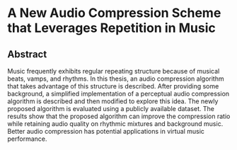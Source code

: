 # A New Audio Compression Scheme <br> that Leverages Repetition in Music

## Abstract

Music frequently exhibits regular repeating structure because of musical beats, vamps, and rhythms. In this thesis, an audio compression 
algorithm that takes advantage of this structure is described. After providing some background, a simplified implementation of a perceptual audio compression algorithm is described and then modified to explore this idea. The newly proposed algorithm is evaluated using a publicly available dataset. The results show that the proposed algorithm can improve the compression ratio while retaining audio quality on rhythmic mixtures and background music. Better audio compression has potential applications in virtual music performance. 
